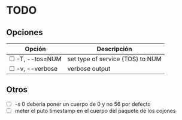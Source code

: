 # TODO

## Opciones
| Opción | Descripción |
|--------|-------------|
| ☐ -T, --tos=NUM | set type of service (TOS) to NUM |
| ☐ -v, --verbose | verbose output |

## Otros

- ☐ -s 0 deberia poner un cuerpo de 0 y no 56 por defecto
- ☐ meter el puto timestamp en el cuerpo del paquete de los cojones
